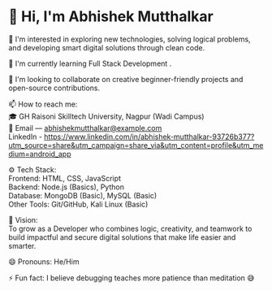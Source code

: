 # 👋 Hi, I'm Abhishek Mutthalkar
👀 I'm interested in exploring new technologies, solving logical problems, and developing smart digital solutions through clean code.  

🌱 I'm currently learning Full Stack Development .

💞 I'm looking to collaborate on creative beginner-friendly projects and open-source contributions.  

📫 How to reach me:  
🎓 GH Raisoni Skilltech University, Nagpur (Wadi Campus)  
📧 Email — abhishekmutthalkar@example.com  
 LinkedIn - https://www.linkedin.com/in/abhishek-mutthalkar-93726b377?utm_source=share&utm_campaign=share_via&utm_content=profile&utm_medium=android_app

⚙ Tech Stack:  
Frontend: HTML, CSS, JavaScript  
Backend: Node.js (Basics), Python  
Database: MongoDB (Basic), MySQL (Basic)  
Other Tools: Git/GitHub, Kali Linux (Basic)  

🎯 Vision:  
To grow as a Developer who combines logic, creativity, and teamwork to build impactful and secure digital solutions that make life easier and smarter.  

😄 Pronouns: He/Him  

⚡ Fun fact: I believe debugging teaches more patience than meditation 😅
